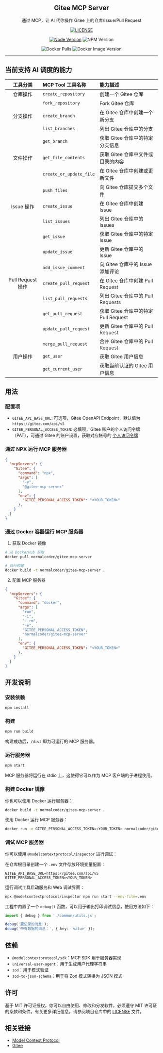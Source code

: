 <div align="center">
<h2>Gitee MCP Server</h2>
<p align="center">通过 MCP，让 AI 代你操作 Gitee 上的仓库/Issue/Pull Request</p>

[![LICENSE](https://img.shields.io/badge/license-MIT-blue.svg)](./LICENSE)

[![Node Version](https://img.shields.io/badge/node-%3E%3D22.12.0-brightgreen.svg)](./package.json)
![NPM Version](https://img.shields.io/npm/v/gitee-mcp-server)

![Docker Pulls](https://img.shields.io/docker/pulls/normalcoder/gitee-mcp-server)
![Docker Image Version](https://img.shields.io/docker/v/normalcoder/gitee-mcp-server)
</div>

---

## 当前支持 AI 调度的能力

| 工具分类 | MCP Tool 工具名称 | 能力描述 |
|:----:|:----|:----|
| 仓库操作 | `create_repository` | 创建一个 Gitee 仓库 | 
| | `fork_repository` | Fork Gitee 仓库 | 
| 分支操作 | `create_branch` | 在 Gitee 仓库中创建一个新分支 | 
| | `list_branches` | 列出 Gitee 仓库中的分支 | 
| | `get_branch` | 获取 Gitee 仓库中的特定分支信息 | 
| 文件操作 | `get_file_contents` | 获取 Gitee 仓库中文件或目录的内容 | 
| | `create_or_update_file` | 在 Gitee 仓库中创建或更新文件 | 
| | `push_files` | 向 Gitee 仓库提交多个文件 | 
| Issue 操作 | `create_issue` | 在 Gitee 仓库中创建 Issue | 
| | `list_issues` | 列出 Gitee 仓库中的 Issues | 
| | `get_issue` | 获取 Gitee 仓库中的特定 Issue | 
| | `update_issue` | 更新 Gitee 仓库中的 Issue | 
| | `add_issue_comment` | 向 Gitee 仓库中的 Issue 添加评论 | 
| Pull Request 操作 | `create_pull_request` | 在 Gitee 仓库中创建 Pull Request | 
| | `list_pull_requests` | 列出 Gitee 仓库中的 Pull Requests | 
| | `get_pull_request` | 获取 Gitee 仓库中的特定 Pull Request | 
| | `update_pull_request` | 更新 Gitee 仓库中的 Pull Request | 
| | `merge_pull_request` | 合并 Gitee 仓库中的 Pull Request | 
| 用户操作 | `get_user` | 获取 Gitee 用户信息 | 
| | `get_current_user` | 获取当前认证的 Gitee 用户信息 | 


## 用法

### 配置项

- `GITEE_API_BASE_URL`: 可选项，Gitee OpenAPI Endpoint，默认值为 `https://gitee.com/api/v5`
- `GITEE_PERSONAL_ACCESS_TOKEN`: 必填项，Gitee 账户的个人访问令牌（PAT），可通过 Gitee 的账户设置，获取对应帐号的 [个人访问令牌](https://gitee.com/profile/personal_access_tokens)


### 通过 NPX 运行 MCP 服务器

```json
{
  "mcpServers": {
    "Gitee": {
      "command": "npx",
      "args": [
        "-y",
        "@gitee-mcp-server"
      ],
      "env": {
        "GITEE_PERSONAL_ACCESS_TOKEN": "<YOUR_TOKEN>"
      },
    }
  }
}
```

### 通过 Docker 容器运行 MCP 服务器

1. 获取 Docker 镜像

```bash
# 从 DockerHub 获取
docker pull normalcoder/gitee-mcp-server

# 自行构建
docker build -t normalcoder/gitee-mcp-server .
```

2. 配置 MCP 服务器

```json
{
  "mcpServers": {
    "Gitee": {
      "command": "docker",
      "args": [
        "run",
        "-i",
        "--rm",
        "-e",
        "GITEE_PERSONAL_ACCESS_TOKEN",
        "normalcoder/gitee-mcp-server"
      ],
      "env": {
        "GITEE_PERSONAL_ACCESS_TOKEN": "<YOUR_TOKEN>"
      },
    }
  }
}
```

## 开发说明

### 安装依赖

```bash
npm install
```

### 构建

```bash
npm run build
```

构建成功后，`/dist` 即为可运行的 MCP 服务器。

### 运行服务器

```bash
npm start
```

MCP 服务器将运行在 stdio 上，这使得它可以作为 MCP 客户端的子进程使用。

### 构建 Docker 镜像

你也可以使用 Docker 运行服务器：

```bash
docker build -t normalcoder/gitee-mcp-server .
```

使用 Docker 运行 MCP 服务器：

```bash
docker run -e GITEE_PERSONAL_ACCESS_TOKEN=<YOUR_TOKEN> normalcoder/gitee-mcp-server
```

### 调试 MCP 服务器

你可以使用 `@modelcontextprotocol/inspector` 进行调试：

在仓库根目录创建一个 `.env` 文件存放环境变量配置：

```.env
GITEE_API_BASE_URL=https://gitee.com/api/v5
GITEE_PERSONAL_ACCESS_TOKEN=<YOUR_TOKEN>
```

运行调试工具启动服务和 Web 调试界面：

```bash
npx @modelcontextprotocol/inspector npm run start --env-file=.env
```

工程中内置了一个 `debug()` 函数，可以用于输出打印调试信息，使用方法如下：

```typescript
import { debug } from './common/utils.js';

debug('要记录的消息');
debug('带有数据的消息：', { key: 'value' });
```

## 依赖

- `@modelcontextprotocol/sdk`：MCP SDK 用于服务器实现
- `universal-user-agent`：用于生成用户代理字符串
- `zod`：用于模式验证
- `zod-to-json-schema`：用于将 Zod 模式转换为 JSON 模式

## 许可

基于 MIT 许可证授权。你可以自由使用、修改和分发软件，必须遵守 MIT 许可证的条款和条件。有关更多详细信息，请参阅项目仓库中的 [LICENSE](./LICENSE) 文件。

## 相关链接

- [Model Context Protocol](https://modelcontextprotocol.io)
- [Gitee](https://gitee.com)